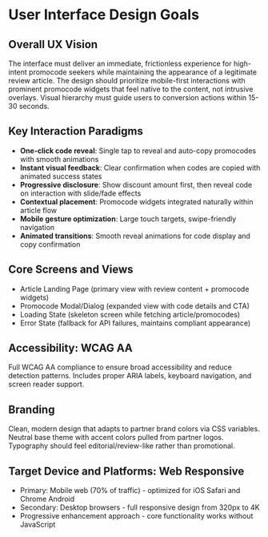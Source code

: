 # User Interface Design Goals

## Overall UX Vision
The interface must deliver an immediate, frictionless experience for high-intent promocode seekers while maintaining the appearance of a legitimate review article. The design should prioritize mobile-first interactions with prominent promocode widgets that feel native to the content, not intrusive overlays. Visual hierarchy must guide users to conversion actions within 15-30 seconds.

## Key Interaction Paradigms
- **One-click code reveal**: Single tap to reveal and auto-copy promocodes with smooth animations
- **Instant visual feedback**: Clear confirmation when codes are copied with animated success states
- **Progressive disclosure**: Show discount amount first, then reveal code on interaction with slide/fade effects
- **Contextual placement**: Promocode widgets integrated naturally within article flow
- **Mobile gesture optimization**: Large touch targets, swipe-friendly navigation
- **Animated transitions**: Smooth reveal animations for code display and copy confirmation

## Core Screens and Views
- Article Landing Page (primary view with review content + promocode widgets)
- Promocode Modal/Dialog (expanded view with code details and CTA)
- Loading State (skeleton screen while fetching article/promocodes)
- Error State (fallback for API failures, maintains compliant appearance)

## Accessibility: WCAG AA
Full WCAG AA compliance to ensure broad accessibility and reduce detection patterns. Includes proper ARIA labels, keyboard navigation, and screen reader support.

## Branding
Clean, modern design that adapts to partner brand colors via CSS variables. Neutral base theme with accent colors pulled from partner logos. Typography should feel editorial/review-like rather than promotional.

## Target Device and Platforms: Web Responsive
- Primary: Mobile web (70% of traffic) - optimized for iOS Safari and Chrome Android
- Secondary: Desktop browsers - full responsive design from 320px to 4K
- Progressive enhancement approach - core functionality works without JavaScript
